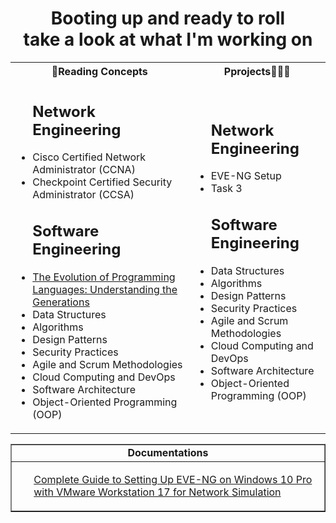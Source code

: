 <h1 align="center">Booting up and ready to roll<br>take a look at what I'm working on</h1>

<div align="center">
<table>
  <tr>
    <th>🏫Reading Concepts</th>
    <th>Pprojects👨🏻‍🏭</th>
  </tr>
  <tr>
    <td>
      <ul>
        <h2>Network Engineering</h2>
        <li>Cisco Certified Network Administrator (CCNA)</li>
        <li>Checkpoint Certified Security Administrator (CCSA)</li>
      </ul>
      <ul>
        <h2>Software Engineering</h2>
        <li><a href="https://github.com/JLCyberbear/JLCyberbear.wiki.git" target="_blank">The Evolution of Programming Languages: Understanding the Generations</a></li>
        <li>Data Structures</li>
        <li>Algorithms</li>
        <li>Design Patterns</li>
        <li>Security Practices</li>
        <li>Agile and Scrum Methodologies</li>
        <li>Cloud Computing and DevOps</li>
        <li>Software Architecture</li>
        <li>Object-Oriented Programming (OOP)</li>
        </ul>
    </td>
    <td>
      <ul>
        <h2>Network Engineering</h2>
        <li>EVE-NG Setup</li>
        <li>Task 3</li>
        <h2>Software Engineering</h2>
        <li>Data Structures</li>
        <li>Algorithms</li>
        <li>Design Patterns</li>
        <li>Security Practices</li>
        <li>Agile and Scrum Methodologies</li>
        <li>Cloud Computing and DevOps</li>
        <li>Software Architecture</li>
        <li>Object-Oriented Programming (OOP)</li>
      </ul>
    </td>
  </tr>
</table>
</div>

<table align="center" border="1" cellpadding="10" cellspacing="0">
  <tr>
    <td align="center">
      <strong>Documentations</strong>
    </td>
  </tr>
  <tr>
    <td align="left">
      <ul style="list-style-type:none;">
        <a href="https://github.com/JLCyberbear/JLCyberbear/wiki/Documentation:-eve%E2%80%90ng" target="_blank">Complete Guide to Setting Up EVE-NG on Windows 10 Pro with VMware Workstation 17 for Network Simulation</a>
      </ul>
    </td>
  </tr>
</table>

<!--
<p style="border: 1px solid green">
  <h1> Learn </h1>
  <h2>🧾 Software Development Concepts:</h2>
  <h2>📖 Network Development Concepts:</h2>
</p>-->
<!--
<h1> Practice <h1/>
  <h2>👨‍💻 Software Development Projects:</h2>
  - <b>Data Structures and Algorithms Practice (AlgoExpert)</b>
  - [Algorithm Concepts](https://github.com/JLCyberbear/Algorithms-Concepts)
-->
<!--
<h2>🕸️ Network Development Projects:</h2>
<ul>
  <li>Cisco Certified Network Administrator</li>
  <li>Checkpoint Certified Security Administrator</li>
</ul>
-->

<!--
<h2 align="center"> 🤳 Connect with me:</h2>
[<img align="left" alt="JoshMadakor | YouTube" width="22px" src="https://cdn-icons-png.flaticon.com/128/1384/1384060.png" />][youtube]
[<img align="left" alt="JoshMadakor | LinkedIn" width="22px" src="https://cdn-icons-png.flaticon.com/128/1384/1384014.png" />][linkedin]
[<img align="left" alt="JoshMadakor | Instagram" width="22px" src="https://cdn-icons-png.flaticon.com/128/15707/15707776.png" />][instagram]

[twitter]: https://twitter.com/josmadakor
[youtube]: https://www.youtube.com/c/josmadakor
[instagram]: https://www.instagram.com/joshmdakor/
[linkedin]: https://linkedin.com/in/joshmaakor
-->


